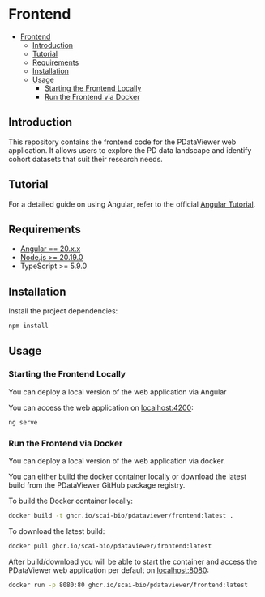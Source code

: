 # Frontend

- [Frontend](#frontend)
  - [Introduction](#introduction)
  - [Tutorial](#tutorial)
  - [Requirements](#requirements)
  - [Installation](#installation)
  - [Usage](#usage)
    - [Starting the Frontend Locally](#starting-the-frontend-locally)
    - [Run the Frontend via Docker](#run-the-frontend-via-docker)

## Introduction

This repository contains the frontend code for the PDataViewer web application. It allows users to explore the PD data landscape and identify cohort datasets that suit their research needs.

## Tutorial

For a detailed guide on using Angular, refer to the official [Angular Tutorial](https://angular.dev/tutorials).

## Requirements

- [Angular == 20.x.x](https://angular.dev/installation)
- [Node.js >= 20.19.0](https://nodejs.org/en/download/package-manager)
- TypeScript >= 5.9.0

## Installation

Install the project dependencies:

```bash
npm install
```

## Usage

### Starting the Frontend Locally

You can deploy a local version of the web application via Angular

You can access the web application on [localhost:4200](http://localhost:4200):

```bash
ng serve
```

### Run the Frontend via Docker

You can deploy a local version of the web application via docker.

You can either build the docker container locally or download the latest build from the PDataViewer GitHub package registry.

To build the Docker container locally:

```bash
docker build -t ghcr.io/scai-bio/pdataviewer/frontend:latest .
```

To download the latest build:

```bash
docker pull ghcr.io/scai-bio/pdataviewer/frontend:latest
```

After build/download you will be able to start the container and access the PDataViewer web application per default on [localhost:8080](http://localhost:8080/):

```bash
docker run -p 8080:80 ghcr.io/scai-bio/pdataviewer/frontend:latest
```
